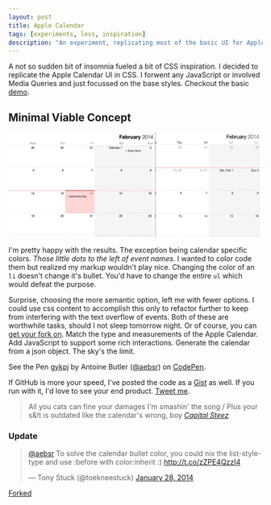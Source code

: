 ```yaml
---
layout: post
title: Apple Calendar
tags: [experiments, less, inspiration]
description: "An experiment, replicating most of the basic UI for Apple Calendar with CSS."
---
```


A not so sudden bit of insomnia fueled a bit of CSS inspiration. I decided to replicate the Apple Calendar UI in CSS. I forwent any JavaScript or involved Media Queries and just focussed on the base styles. Checkout the basic [demo](http://codepen.io/aebsr/full/gykpj).

## Minimal Viable Concept

![](/assets/media/apple-calendar.png)

I'm pretty happy with the results. The exception being calendar specific colors. *Those little dots to the left of event names.* I wanted to color code them but realized my markup wouldn't play nice. Changing the color of an `li` doesn't change it's bullet. You'd have to change the entire `ul` which would defeat the purpose.

Surprise, choosing the more semantic option, left me with fewer options. I could use css content to accomplish this only to refactor further to keep from interfering with the text overflow of events. Both of these are worthwhile tasks, should I not sleep tomorrow night. Or of course, you can [get your fork on](http://codepen.io/aebsr/pen/gykpj). Match the type and measurements of the Apple Calendar. Add JavaScript to support some rich interactions. Generate the calendar from a json object. The sky's the limit.

<p data-height="268" data-theme-id="0" data-slug-hash="gykpj" data-default-tab="result" class='codepen'>See the Pen <a href='http://codepen.io/aebsr/pen/gykpj'>gykpj</a> by Antoine Butler (<a href='http://codepen.io/aebsr'>@aebsr</a>) on <a href='http://codepen.io'>CodePen</a>.</p>
<script async src="//codepen.io/assets/embed/ei.js"></script>

If GitHub is more your speed, I've posted the code as a [Gist](https://gist.github.com/aebsr/8663351) as well. If you run with it, I'd love to see your end product. [Tweet me](http://twitter.com/aebsr).

> All you cats can fine your damages I'm smashin' the song /
Plus your s&!t is outdated like the calendar's wrong, boy *[Capital Steez](http://rapgenius.com/Capital-steez-capital-steez-lyrics)*

### Update

<blockquote class="twitter-tweet" data-conversation="none" data-cards="hidden" lang="en"><p><a href="https://twitter.com/aebsr">@aebsr</a> To solve the calendar bullet color, you could nix the list-style-type and use :before with color:inherit :) <a href="http://t.co/zZPE4QzzI4">http://t.co/zZPE4QzzI4</a></p>&mdash; Tony Stuck (@toekneestuck) <a href="https://twitter.com/toekneestuck/statuses/428200403423870976">January 28, 2014</a></blockquote>
<script async src="//platform.twitter.com/widgets.js" charset="utf-8"></script>

[Forked](http://codepen.io/aebsr/pen/FDLJl)
